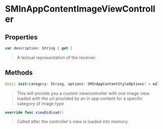 # SMInAppContentImageViewController

## Properties
```swift
var description: String { get }
```

>A textual representation of the receiver.

## Methods
```swift
@objc init(category: String, options: SMInAppContentStyleOptions? = nil)
```

>This will provide you a custom viewcontroller with one image view loaded with the url provided by an in app content for a specific category of image type<br/>    

```swift
override func viewDidLoad()
```

>Called after the controller's view is loaded into memory.